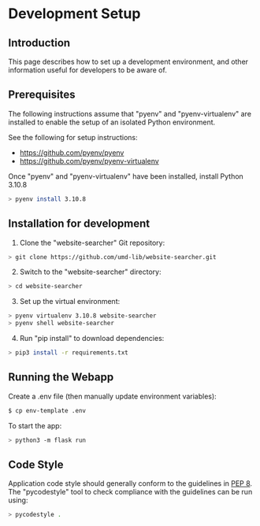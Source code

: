 # Development Setup

## Introduction

This page describes how to set up a development environment, and other
information useful for developers to be aware of.

## Prerequisites

The following instructions assume that "pyenv" and "pyenv-virtualenv" are
installed to enable the setup of an isolated Python environment.

See the following for setup instructions:

* <https://github.com/pyenv/pyenv>
* <https://github.com/pyenv/pyenv-virtualenv>

Once "pyenv" and "pyenv-virtualenv" have been installed, install Python 3.10.8

```bash
> pyenv install 3.10.8
```

## Installation for development

1) Clone the "website-searcher" Git repository:

```bash
> git clone https://github.com/umd-lib/website-searcher.git
```

2) Switch to the "website-searcher" directory:

```bash
> cd website-searcher
```

3) Set up the virtual environment:

```bash
> pyenv virtualenv 3.10.8 website-searcher
> pyenv shell website-searcher
```

4) Run "pip install" to download dependencies:

```bash
> pip3 install -r requirements.txt
```

## Running the Webapp

Create a .env file (then manually update environment variables):

```bash
$ cp env-template .env
```

To start the app:

```bash
> python3 -m flask run
```

## Code Style

Application code style should generally conform to the guidelines in
[PEP 8](https://www.python.org/dev/peps/pep-0008/). The "pycodestyle" tool
to check compliance with the guidelines can be run using:

```bash
> pycodestyle .
```
